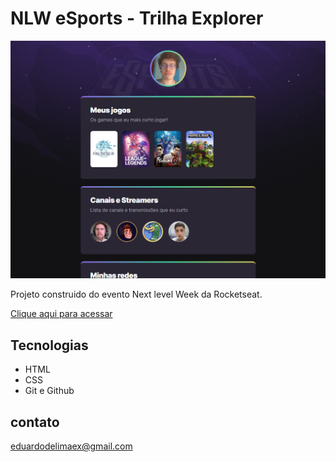 # NLW eSports - Trilha Explorer

![Preview](./.github/Preview.png)


Projeto construido do evento Next level Week da Rocketseat.

[Clique aqui para acessar](https://eduardoex.github.io/NLW-eSports-Explorer/)

##  Tecnologias

- HTML
- CSS
- Git e Github

## contato

eduardodelimaex@gmail.com